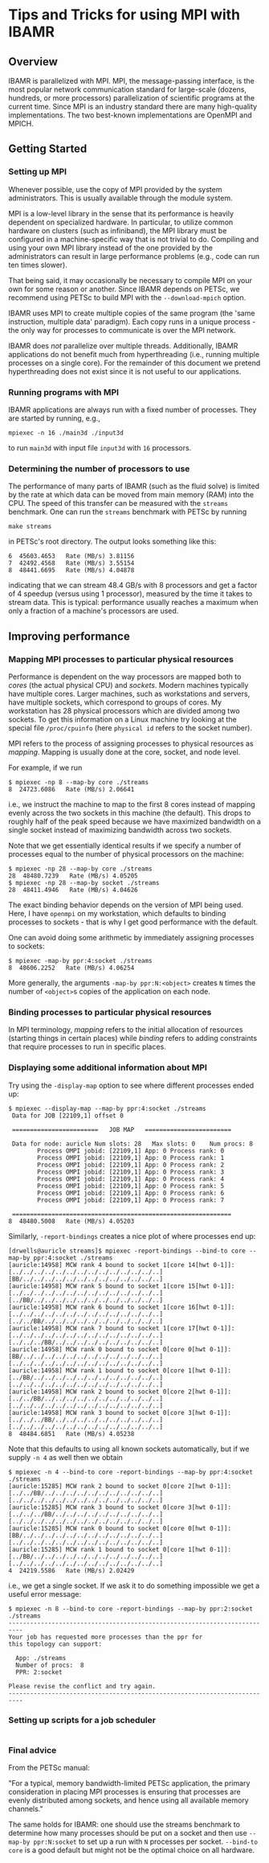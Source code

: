 # Tips and Tricks for using MPI with IBAMR

## Overview
IBAMR is parallelized with MPI. MPI, the message-passing interface, is the most
popular network communication standard for large-scale (dozens, hundreds, or
more processors) parallelization of scientific programs at the current time.
Since MPI is an industry standard there are many high-quality
implementations. The two best-known implementations are OpenMPI and MPICH.

## Getting Started

### Setting up MPI
Whenever possible, use the copy of MPI provided by the system
administrators. This is usually available through the module system.

MPI is a low-level library in the sense that its performance is heavily
dependent on specialized hardware. In particular, to utilize common hardware on
clusters (such as infiniband), the MPI library must be configured in a
machine-specific way that is not trivial to do. Compiling and using your own MPI
library instead of the one provided by the administrators can result in large
performance problems (e.g., code can run ten times slower).

That being said, it may occasionally be necessary to compile MPI on your own for
some reason or another. Since IBAMR depends on PETSc, we recommend using PETSc
to build MPI with the `--download-mpich` option.

IBAMR uses MPI to create multiple copies of the same program (the 'same
instruction, multiple data' paradigm). Each copy runs in a unique process - the
only way for processes to communicate is over the MPI network.

IBAMR does *not* parallelize over multiple threads. Additionally, IBAMR
applications do not benefit much from hyperthreading (i.e., running multiple
processes on a single core). For the remainder of this document we pretend
hyperthreading does not exist since it is not useful to our applications.

### Running programs with MPI
IBAMR applications are always run with a fixed number of processes. They are
started by running, e.g.,
```
mpiexec -n 16 ./main3d ./input3d
```
to run `main3d` with input file `input3d` with `16` processors.

### Determining the number of processors to use
The performance of many parts of IBAMR (such as the fluid solve) is limited by
the rate at which data can be moved from main memory (RAM) into the CPU. The
speed of this transfer can be measured with the `streams` benchmark. One can run
the `streams` benchmark with PETSc by running
```
make streams
```
in PETSc's root directory. The output looks something like this:
```
6  45603.4653   Rate (MB/s) 3.81156
7  42492.4568   Rate (MB/s) 3.55154
8  48441.6695   Rate (MB/s) 4.04878
```
indicating that we can stream 48.4 GB/s with 8 processors and get a factor of 4
speedup (versus using 1 processor), measured by the time it takes to stream
data. This is typical: performance usually reaches a maximum when only a
fraction of a machine's processors are used.

## Improving performance

### Mapping MPI processes to particular physical resources
Performance is dependent on the way processors are mapped both to *cores* (the
actual physical CPU) and *sockets*. Modern machines typically have multiple
cores. Larger machines, such as workstations and servers, have multiple sockets,
which correspond to groups of cores. My workstation has 28 physical processors
which are divided among two sockets. To get this information on a Linux machine
try looking at the special file `/proc/cpuinfo` (here `physical id` refers to
the socket number).

MPI refers to the process of assigning processes to physical resources as
*mapping*. Mapping is usually done at the core, socket, and node level.

For example, if we run
```
$ mpiexec -np 8 --map-by core ./streams
8  24723.6086   Rate (MB/s) 2.06641
```
i.e., we instruct the machine to map to the first 8 cores instead of mapping
evenly across the two sockets in this machine (the default). This drops to
roughly half of the peak speed because we have maximized bandwidth on a single
socket instead of maximizing bandwidth across two sockets.

Note that we get essentially identical results if we specify a number of
processes equal to the number of physical processors on the machine:
```
$ mpiexec -np 28 --map-by core ./streams
28  48480.7239   Rate (MB/s) 4.05205
$ mpiexec -np 28 --map-by socket ./streams
28  48411.4946   Rate (MB/s) 4.04626
```

The exact binding behavior depends on the version of MPI being used. Here, I
have `openmpi` on my workstation, which defaults to binding processes to
sockets - that is why I get good performance with the default.

One can avoid doing some arithmetic by immediately assigning processes to
sockets:
```
$ mpiexec -map-by ppr:4:socket ./streams
8  48606.2252   Rate (MB/s) 4.06254
```
More generally, the arguments `-map-by ppr:N:<object>` creates `N` times the
number of `<object>`s copies of the application on each node.

### Binding processes to particular physical resources
In MPI terminology, *mapping* refers to the initial allocation of resources
(starting things in certain places) while *binding* refers to adding constraints
that require processes to run in specific places.

### Displaying some additional information about MPI
Try using the `-display-map` option to see where different processes ended up:
```
$ mpiexec --display-map --map-by ppr:4:socket ./streams
 Data for JOB [22109,1] offset 0

 ========================   JOB MAP   ========================

 Data for node: auricle Num slots: 28   Max slots: 0    Num procs: 8
        Process OMPI jobid: [22109,1] App: 0 Process rank: 0
        Process OMPI jobid: [22109,1] App: 0 Process rank: 1
        Process OMPI jobid: [22109,1] App: 0 Process rank: 2
        Process OMPI jobid: [22109,1] App: 0 Process rank: 3
        Process OMPI jobid: [22109,1] App: 0 Process rank: 4
        Process OMPI jobid: [22109,1] App: 0 Process rank: 5
        Process OMPI jobid: [22109,1] App: 0 Process rank: 6
        Process OMPI jobid: [22109,1] App: 0 Process rank: 7

 =============================================================
8  48480.5008   Rate (MB/s) 4.05203
```

Similarly, `-report-bindings` creates a nice plot of where processes end up:
```
[drwells@auricle streams]$ mpiexec -report-bindings --bind-to core --map-by ppr:4:socket ./streams
[auricle:14958] MCW rank 4 bound to socket 1[core 14[hwt 0-1]]: [../../../../../../../../../../../../../..][BB/../../../../../../../../../../../../..]
[auricle:14958] MCW rank 5 bound to socket 1[core 15[hwt 0-1]]: [../../../../../../../../../../../../../..][../BB/../../../../../../../../../../../..]
[auricle:14958] MCW rank 6 bound to socket 1[core 16[hwt 0-1]]: [../../../../../../../../../../../../../..][../../BB/../../../../../../../../../../..]
[auricle:14958] MCW rank 7 bound to socket 1[core 17[hwt 0-1]]: [../../../../../../../../../../../../../..][../../../BB/../../../../../../../../../..]
[auricle:14958] MCW rank 0 bound to socket 0[core 0[hwt 0-1]]:  [BB/../../../../../../../../../../../../..][../../../../../../../../../../../../../..]
[auricle:14958] MCW rank 1 bound to socket 0[core 1[hwt 0-1]]:  [../BB/../../../../../../../../../../../..][../../../../../../../../../../../../../..]
[auricle:14958] MCW rank 2 bound to socket 0[core 2[hwt 0-1]]:  [../../BB/../../../../../../../../../../..][../../../../../../../../../../../../../..]
[auricle:14958] MCW rank 3 bound to socket 0[core 3[hwt 0-1]]:  [../../../BB/../../../../../../../../../..][../../../../../../../../../../../../../..]
8  48484.6851   Rate (MB/s) 4.05238
```
Note that this defaults to using all known sockets automatically, but if we
supply `-n 4` as well then we obtain
```
$ mpiexec -n 4 --bind-to core -report-bindings --map-by ppr:4:socket ./streams
[auricle:15285] MCW rank 2 bound to socket 0[core 2[hwt 0-1]]: [../../BB/../../../../../../../../../../..][../../../../../../../../../../../../../..]
[auricle:15285] MCW rank 3 bound to socket 0[core 3[hwt 0-1]]: [../../../BB/../../../../../../../../../..][../../../../../../../../../../../../../..]
[auricle:15285] MCW rank 0 bound to socket 0[core 0[hwt 0-1]]: [BB/../../../../../../../../../../../../..][../../../../../../../../../../../../../..]
[auricle:15285] MCW rank 1 bound to socket 0[core 1[hwt 0-1]]: [../BB/../../../../../../../../../../../..][../../../../../../../../../../../../../..]
4  24219.5586   Rate (MB/s) 2.02429
```

i.e., we get a single socket. If we ask it to do something impossible we get a
useful error message:
```
$ mpiexec -n 8 --bind-to core -report-bindings --map-by ppr:2:socket ./streams
--------------------------------------------------------------------------
Your job has requested more processes than the ppr for
this topology can support:

  App: ./streams
  Number of procs:  8
  PPR: 2:socket

Please revise the conflict and try again.
--------------------------------------------------------------------------
```

### Setting up scripts for a job scheduler
```
```

### Final advice
From the PETSc manual:

"For a typical, memory bandwidth-limited PETSc application, the primary
consideration in placing MPI processes is ensuring that processes are evenly
distributed among sockets, and hence using all available memory channels."

The same holds for IBAMR: one should use the streams benchmark to determine how
many processes should be put on a socket and then use `--map-by ppr:N:socket` to
set up a run with `N` processes per socket. `--bind-to core` is a good default
but might not be the optimal choice on all hardware.
